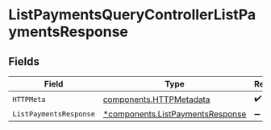 # ListPaymentsQueryControllerListPaymentsResponse


## Fields

| Field                                                                               | Type                                                                                | Required                                                                            | Description                                                                         |
| ----------------------------------------------------------------------------------- | ----------------------------------------------------------------------------------- | ----------------------------------------------------------------------------------- | ----------------------------------------------------------------------------------- |
| `HTTPMeta`                                                                          | [components.HTTPMetadata](../../models/components/httpmetadata.md)                  | :heavy_check_mark:                                                                  | N/A                                                                                 |
| `ListPaymentsResponse`                                                              | [*components.ListPaymentsResponse](../../models/components/listpaymentsresponse.md) | :heavy_minus_sign:                                                                  | N/A                                                                                 |